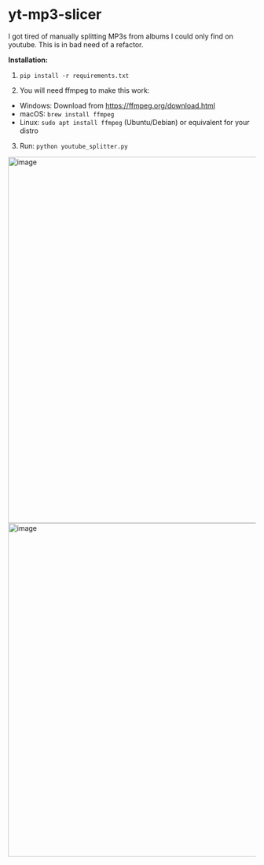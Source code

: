 # yt-mp3-slicer

I got tired of manually splitting MP3s from albums I could only find on youtube. This is in bad need of a refactor.

**Installation:**

1. `pip install -r requirements.txt`

2. You will need ffmpeg to make this work:

- Windows: Download from https://ffmpeg.org/download.html
- macOS: `brew install ffmpeg`
- Linux: `sudo apt install ffmpeg` (Ubuntu/Debian) or equivalent for your distro

3. Run: `python youtube_splitter.py`

<img width="995" height="745" alt="image" src="https://github.com/user-attachments/assets/3999e3a8-b4d3-446d-a76b-294f763d7f18" />
<img width="602" height="679" alt="image" src="https://github.com/user-attachments/assets/9eecd35f-dad7-44d8-a80a-e0327b43c161" />

